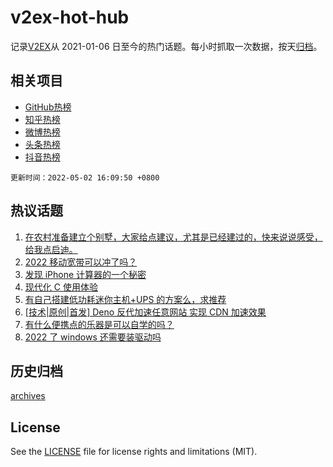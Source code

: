 # v2ex-hot-hub

 记录[V2EX](https://www.v2ex.com/)从 2021-01-06 日至今的热门话题。每小时抓取一次数据，按天[归档](archives)。
 
 ## 相关项目

- [GitHub热榜](https://github.com/snaildev/github-hot-hub)
- [知乎热榜](https://github.com/snaildev/zhihu-hot-hub)
- [微博热榜](https://github.com/snaildev/weibo-hot-hub)
- [头条热榜](https://github.com/snaildev/toutiao-hot-hub)
- [抖音热榜](https://github.com/snaildev/douyin-hot-hub)


 `更新时间：2022-05-02 16:09:50 +0800`

## 热议话题

1. [在农村准备建立个别墅，大家给点建议，尤其是已经建过的，快来说说感受，给我点启迪。](https://www.v2ex.com/t/850379)
1. [2022 移动宽带可以冲了吗？](https://www.v2ex.com/t/850385)
1. [发现 iPhone 计算器的一个秘密](https://www.v2ex.com/t/850381)
1. [现代化 C 使用体验](https://www.v2ex.com/t/850384)
1. [有自己搭建低功耗迷你主机+UPS 的方案么，求推荐](https://www.v2ex.com/t/850467)
1. [[技术|原创|首发] Deno 反代加速任意网站 实现 CDN 加速效果](https://www.v2ex.com/t/850412)
1. [有什么便携点的乐器是可以自学的吗？](https://www.v2ex.com/t/850472)
1. [2022 了 windows 还需要装驱动吗](https://www.v2ex.com/t/850452)

## 历史归档

[archives](archives)

## License

See the [LICENSE](LICENSE) file for license rights and limitations (MIT).
